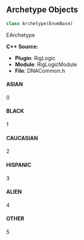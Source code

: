 ## Archetype Objects

```python
class Archetype(EnumBase)
```

EArchetype

**C++ Source:**

- **Plugin**: RigLogic
- **Module**: RigLogicModule
- **File**: DNACommon.h

<a id="unreal.Archetype.ASIAN"></a>

#### ASIAN

0

<a id="unreal.Archetype.BLACK"></a>

#### BLACK

1

<a id="unreal.Archetype.CAUCASIAN"></a>

#### CAUCASIAN

2

<a id="unreal.Archetype.HISPANIC"></a>

#### HISPANIC

3

<a id="unreal.Archetype.ALIEN"></a>

#### ALIEN

4

<a id="unreal.Archetype.OTHER"></a>

#### OTHER

5

<a id="unreal.Gender"></a>